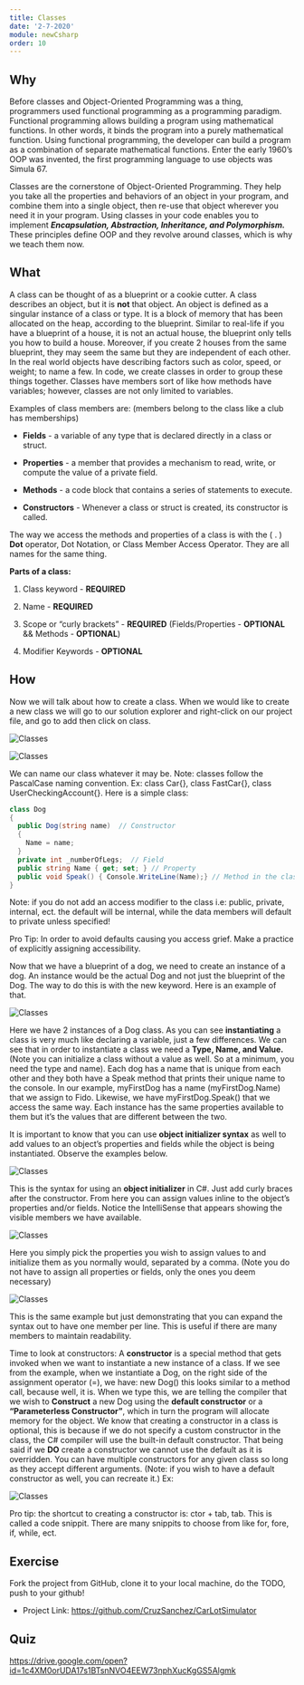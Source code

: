 ```yaml
---
title: Classes
date: '2-7-2020'
module: newCsharp
order: 10
---
```


## Why

Before classes and Object-Oriented Programming was a thing, programmers used functional programming as a programming paradigm. Functional programming allows building a program using mathematical functions. In other words, it binds the program into a purely mathematical function. Using functional programming, the developer can build a program as a combination of separate mathematical functions. Enter the early 1960’s OOP was invented, the first programming language to use objects was Simula 67.

Classes are the cornerstone of Object-Oriented Programming. They help you take all the properties and behaviors of an object in your program, and combine them into a single object, then re-use that object wherever you need it in your program. Using classes in your code enables you to implement ***Encapsulation, Abstraction, Inheritance, and Polymorphism.*** These principles define OOP and they revolve around classes, which is why we teach them now.

## What

A class can be thought of as a blueprint or a cookie cutter. A class describes an object, but it is **not** that object. An object is defined as a singular instance of a class or type. It is a block of memory that has been allocated on the heap, according to the blueprint. Similar to real-life if you have a blueprint of a house, it is not an actual house, the blueprint only tells you how to build a house. Moreover, if you create 2 houses from the same blueprint, they may seem the same but they are independent of each other.  In the real world objects have describing factors such as color, speed, or weight; to name a few. In code, we create classes in order to group these things together. Classes have members sort of like how methods have variables; however, classes are not only limited to variables.

Examples of class members are: (members belong to the class like a club has memberships)

* **Fields** - a variable of any type that is declared directly in a class or struct.

* **Properties** - a member that provides a mechanism to read, write, or compute the value of a private field.

* **Methods** - a code block that contains a series of statements to execute.

* **Constructors** - Whenever a class or struct is created, its constructor is called.

The way we access the methods and properties of a class is with the ( . ) **Dot** operator, Dot Notation, or Class Member Access Operator. They are all names for the same thing.

**Parts of a class:**

1. Class keyword - **REQUIRED**

2. Name - **REQUIRED**

3. Scope or “curly brackets” - **REQUIRED** (Fields/Properties - **OPTIONAL** && Methods - **OPTIONAL**)

4. Modifier Keywords - **OPTIONAL**

## How

Now we will talk about how to create a class. When we would like to create a new class we will go to our solution explorer and right-click on our project file, and go to add then click on class.

![Classes](../images/classesEx0.png "Classes")

![Classes](../images/classesEx1.png "Classes")

We can name our class whatever it may be. Note: classes follow the PascalCase naming convention. Ex: class Car{}, class FastCar{}, class UserCheckingAccount{}. Here is a simple class:

```csharp
class Dog
{
  public Dog(string name)  // Constructor
  {
    Name = name;
  }
  private int _numberOfLegs;  // Field
  public string Name { get; set; } // Property
  public void Speak() { Console.WriteLine(Name);} // Method in the class
}
```

Note: if you do not add an access modifier to the class i.e: public, private, internal, ect. the default will be internal, while the data members will default to private unless specified!

Pro Tip: In order to avoid defaults causing you access grief. Make a practice of explicitly assigning accessibility.

Now that we have a blueprint of a dog, we need to create an instance of a dog. An instance would be the actual Dog and not just the blueprint of the Dog. The way to do this is with the new keyword. Here is an example of that.

![Classes](../images/classesEx2.png "Classes")

Here we have 2 instances of a Dog class. As you can see **instantiating** a class is very much like declaring a variable, just a few differences. We can see that in order to instantiate a class we need a **Type, Name, and Value.** (Note you can initialize a class without a value as well. So at a minimum, you need the type and name). Each dog has a name that is unique from each other and they both have a Speak method that prints their unique name to the console. In our example, myFirstDog has a name (myFirstDog.Name) that we assign to Fido. Likewise, we have myFirstDog.Speak() that we access the same way. Each instance has the same properties available to them but it’s the values that are different between the two.

It is important to know that you can use **object initializer syntax** as well to add values to an object’s properties and fields while the object is being instantiated. Observe the examples below.

![Classes](../images/classesEx3.png "Classes")

This is the syntax for using an **object initializer** in C#. Just add curly braces after the constructor. From here you can assign values inline to the object’s properties and/or fields. Notice the IntelliSense that appears showing the visible members we have available.

![Classes](../images/classesEx4.png "Classes")

Here you simply pick the properties you wish to assign values to and initialize them as you normally would, separated by a comma. (Note you do not have to assign all properties or fields, only the ones you deem necessary)

![Classes](../images/classesEx5.png "Classes")

This is the same example but just demonstrating that you can expand the syntax out to have one member per line. This is useful if there are many members to maintain readability.

Time to look at constructors: A **constructor** is a special method that gets invoked when we want to instantiate a new instance of a class. If we see from the example, when we instantiate a Dog, on the right side of the assignment operator (=), we have: new Dog() this looks similar to a method call, because well, it is. When we type this, we are telling the compiler that we wish to **Construct** a new Dog using the **default constructor** or a **“Parameterless Constructor”**, which in turn the program will allocate memory for the object. We know that creating a constructor in a class is optional, this is because if we do not specify a custom constructor in the class, the C# compiler will use the built-in default constructor. That being said if we **DO** create a constructor we cannot use the default as it is overridden. You can have multiple constructors for any given class so long as they accept different arguments. (Note: if you wish to have a default constructor as well, you can recreate it.)  Ex:

![Classes](../images/classesEx6.png "Classes")

Pro tip: the shortcut to creating a constructor is: ctor + tab, tab. This is called a code snippit. There are many snippits to choose from like for, fore, if, while, ect.

## Exercise

Fork the project from GitHub, clone it to your local machine, do the TODO, push to your github!

* Project Link: <https://github.com/CruzSanchez/CarLotSimulator>

## Quiz

<https://drive.google.com/open?id=1c4XM0orUDA17s1BTsnNVO4EEW73nphXucKgGS5Algmk>
